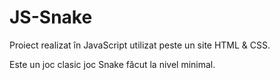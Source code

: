 # JS-Snake
Proiect realizat în JavaScript utilizat peste un site HTML & CSS.

Este un joc clasic joc Snake făcut la nivel minimal.
